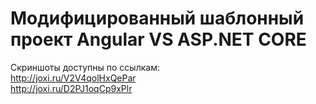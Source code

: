 # Модифицированный шаблонный проект Angular VS ASP.NET CORE
Скриншоты доступны по ссылкам: <br />
http://joxi.ru/V2V4qolHxQePar  <br />
http://joxi.ru/D2PJ1oqCp9xPlr  <br />
